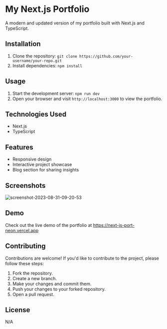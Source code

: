 
# My Next.js Portfolio

A modern and updated version of my portfolio built with Next.js and TypeScript.

## Installation

1. Clone the repository: `git clone https://github.com/your-username/your-repo.git`
2. Install dependencies: `npm install`

## Usage

1. Start the development server: `npm run dev`
2. Open your browser and visit `http://localhost:3000` to view the portfolio.

## Technologies Used

- Next.js
- TypeScript

## Features

- Responsive design
- Interactive project showcase
- Blog section for sharing insights


## Screenshots
![screenshot-2023-08-31-09-20-53](https://github.com/ItzBindi/next.js-port/assets/82546293/af719a25-0b03-40e0-8064-672cb7200013)




## Demo

Check out the live demo of the portfolio at https://next-js-port-neon.vercel.app

## Contributing

Contributions are welcome! If you'd like to contribute to the project, please follow these steps:
1. Fork the repository.
2. Create a new branch.
3. Make your changes and commit them.
4. Push your changes to your forked repository.
5. Open a pull request.

## License

N/A
